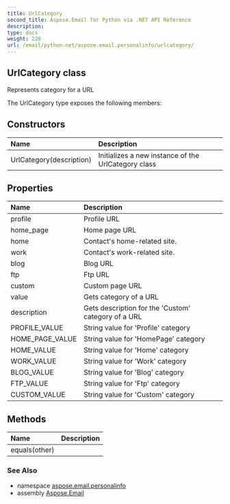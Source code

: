 ```yaml
---
title: UrlCategory
second_title: Aspose.Email for Python via .NET API Reference
description: 
type: docs
weight: 220
url: /email/python-net/aspose.email.personalinfo/urlcategory/
---
```


## UrlCategory class

Represents category for a URL

The UrlCategory type exposes the following members:
## Constructors
| Name | Description |
| :- | :- |
|UrlCategory(description)|Initializes a new instance of the UrlCategory class|
## Properties
| Name | Description |
| :- | :- |
|profile|Profile URL|
|home_page|Home page URL|
|home|Contact's home-related site.|
|work|Contact's work-related site.|
|blog|Blog URL|
|ftp|Ftp URL|
|custom|Custom page URL|
|value|Gets category of a URL|
|description|Gets description for the 'Custom' category of a URL|
|PROFILE_VALUE|String value for 'Profile' category|
|HOME_PAGE_VALUE|String value for 'HomePage' category|
|HOME_VALUE|String value for 'Home' category|
|WORK_VALUE|String value for 'Work' category|
|BLOG_VALUE|String value for 'Blog' category|
|FTP_VALUE|String value for 'Ftp' category|
|CUSTOM_VALUE|String value for 'Custom' category|
## Methods
| Name | Description |
| :- | :- |
|equals(other)|  |

### See Also

* namespace [aspose.email.personalinfo](/email/python-net/aspose.email.personalinfo/)
* assembly [Aspose.Email](/slides/python-net/)

